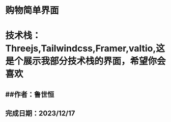 #  购物简单界面
# 技术栈：Threejs,Tailwindcss,Framer,valtio,这是个展示我部分技术栈的界面，希望你会喜欢
##作者：鲁世恒
---
完成日期：2023/12/17
---
